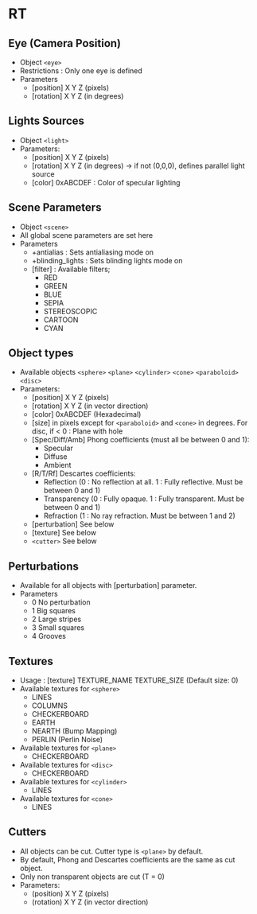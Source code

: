 # RT

## Eye (Camera Position)
- Object `<eye>`
- Restrictions : Only one eye is defined
- Parameters
    - [position] X Y Z (pixels)
    - [rotation] X Y Z (in degrees)

## Lights Sources
- Object `<light>`
- Parameters:
    - [position] X Y Z (pixels)
    - [rotation] X Y Z (in degrees) -> if not (0,0,0), defines parallel light source
    - [color] 0xABCDEF : Color of specular lighting

## Scene Parameters
- Object `<scene>`
- All global scene parameters are set here
- Parameters
    - +antialias : Sets antialiasing mode on
    - +blinding_lights : Sets blinding lights mode on
    - [filter] : Available filters;
        - RED
        - GREEN
        - BLUE
        - SEPIA
        - STEREOSCOPIC
        - CARTOON
        - CYAN

## Object types
- Available objects `<sphere>` `<plane>` `<cylinder>` `<cone>` `<paraboloid>` `<disc>`
- Parameters:
    - [position] X Y Z (pixels)
	- [rotation] X Y Z (in vector direction)
	- [color] 0xABCDEF (Hexadecimal)
	- [size] in pixels except for `<paraboloid>` and `<cone>` in degrees. For disc, if < 0 : Plane with hole
	- [Spec/Diff/Amb] Phong coefficients (must all be between 0 and 1):
        - Specular
        - Diffuse
        - Ambient
	- [R/T/Rf] Descartes coefficients:
        - Reflection (0 : No reflection at all. 1 : Fully reflective. Must be between 0 and 1)
        - Transparency (0 : Fully opaque. 1 : Fully transparent. Must be between 0 and 1)
        - Refraction (1 : No ray refraction. Must be between 1 and 2)
	- [perturbation] See below
    - [texture] See below
    - `<cutter>` See below

## Perturbations
- Available for all objects with [perturbation] parameter.
- Parameters
    - 0 No perturbation
    - 1 Big squares
    - 2 Large stripes
    - 3 Small squares
    - 4 Grooves

## Textures
- Usage : [texture] TEXTURE_NAME TEXTURE_SIZE (Default size: 0)
- Available textures for `<sphere>`
    - LINES
    - COLUMNS
    - CHECKERBOARD
    - EARTH
    - NEARTH (Bump Mapping)
    - PERLIN (Perlin Noise)
- Available textures for `<plane>`
    - CHECKERBOARD
- Available textures for `<disc>`
    - CHECKERBOARD
- Available textures for `<cylinder>`
    - LINES
- Available textures for `<cone>`
    - LINES

## Cutters
- All objects can be cut. Cutter type is `<plane>` by default.
- By default, Phong and Descartes coefficients are the same as cut object.
- Only non transparent objects are cut (T = 0)
- Parameters:
    - (position) X Y Z (pixels)
	- (rotation) X Y Z (in vector direction)
